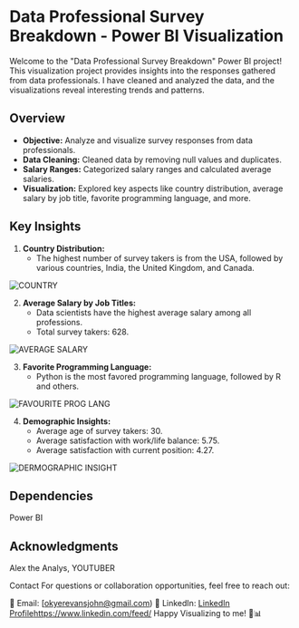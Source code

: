 # Data Professional Survey Breakdown - Power BI Visualization

Welcome to the "Data Professional Survey Breakdown" Power BI project! This visualization project provides insights into the responses gathered from data professionals. I have cleaned and analyzed the data, and the visualizations reveal interesting trends and patterns.

## Overview

- **Objective:** Analyze and visualize survey responses from data professionals.
- **Data Cleaning:** Cleaned data by removing null values and duplicates.
- **Salary Ranges:** Categorized salary ranges and calculated average salaries.
- **Visualization:** Explored key aspects like country distribution, average salary by job title, favorite programming language, and more.

## Key Insights

1. **Country Distribution:**
   - The highest number of survey takers is from the USA, followed by various countries, India, the United Kingdom, and Canada.

![COUNTRY](https://github.com/JohnEvansOkyere/Data-Pro.-Survey-Breakdown/assets/148287702/109b0da9-ed9c-48af-bf4d-ca98ce1b51cf)

2. **Average Salary by Job Titles:**
   - Data scientists have the highest average salary among all professions.
   - Total survey takers: 628.

  ![AVERAGE SALARY](https://github.com/JohnEvansOkyere/Data-Pro.-Survey-Breakdown/assets/148287702/4e0b8999-50d5-481e-8a43-4529dc5b53ca)

3. **Favorite Programming Language:**
   - Python is the most favored programming language, followed by R and others.

![FAVOURITE PROG  LANG](https://github.com/JohnEvansOkyere/Data-Pro.-Survey-Breakdown/assets/148287702/df320505-75a4-4bba-95f3-fe7e29277765)

4. **Demographic Insights:**
   - Average age of survey takers: 30.
   - Average satisfaction with work/life balance: 5.75.
   - Average satisfaction with current position: 4.27.

![DERMOGRAPHIC INSIGHT](https://github.com/JohnEvansOkyere/Data-Pro.-Survey-Breakdown/assets/148287702/cf6165f0-5a33-4bc4-85d2-75e47d580dfe)


## Dependencies
Power BI
## Acknowledgments
Alex the Analys, YOUTUBER

Contact
For questions or collaboration opportunities, feel free to reach out:

📧 Email: [okyerevansjohn@gmail.com)
💼 LinkedIn: [LinkedIn Profile](https://www.linkedin.com/feed/)https://www.linkedin.com/feed/
Happy Visualizing to me! 🚢📊
